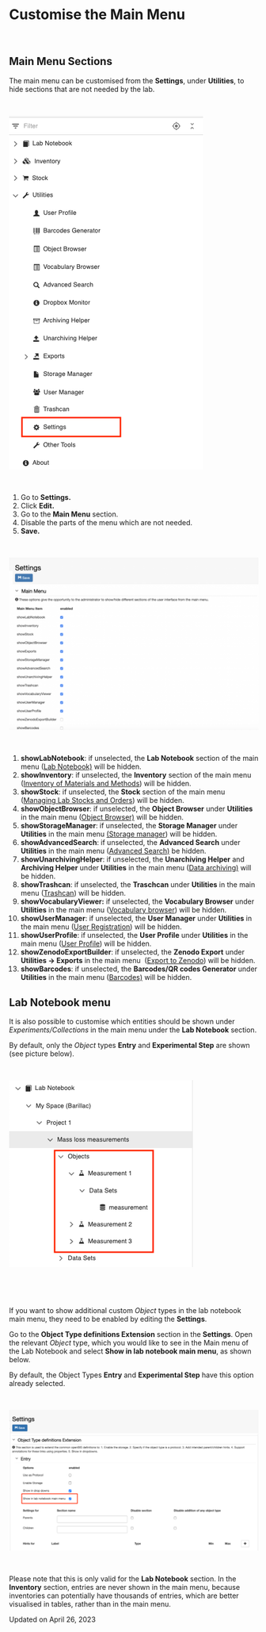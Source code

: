 # Customise the Main Menu



 

## Main Menu Sections

  
The main menu can be customised from the **Settings**, under
**Utilities**, to hide sections that are not needed by the lab.

 

![image info](img/navigation-menu-settings.png)

 

1.  Go to **Settings.**
2.  Click **Edit.**
3.  Go to the **Main Menu** section.
4.  Disable the parts of the menu which are not needed.
5.  **Save.**

 

![image info](img/Screenshot-2020-02-26-at-10.11.14-1024x708.png)

 

1.  **showLabNotebook**: if unselected, the **Lab Notebook** section of
    the main menu ([Lab
    Notebook)](../../general-users/lab-notebook.md)
    will be hidden.
2.  **showInventory**: if unselected, the **Inventory** section of the
    main menu ([Inventory of Materials and
    Methods](../../general-users/inventory-of-materials-and-methods.md))
    will be hidden.
3.  **showStock**: if unselected, the **Stock** section of the main menu
    ([Managing Lab Stocks and
    Orders](../../general-users/managing-lab-stocks-and-orders-2.md))
    will be hidden.
4.  **showObjectBrowser**: if unselected, the **Object Browser** under
    **Utilities** in the main menu ([Object
    Browser)](../../general-users/additional-functionalities.md#browse-entries-by-type)
    will be hidden.
5.  **showStorageManager**: if unselected, the **Storage Manager** under
    **Utilities** in the main menu [(Storage
    manager](../../general-users/managing-lab-stocks-and-orders-2.md#))
    will be hidden.
6.  **showAdvancedSearch**: if unselected, the **Advanced Search** under
    **Utilities** in the main menu ([Advanced
    Search)](../../general-users/search.md)
    be hidden.
7.  **showUnarchivingHelper**: if unselected, the **Unarchiving Helper**
    and **Archiving Helper** under **Utilities** in the main menu ([Data
    archiving)](../../general-users/data-archiving.md)
    will be hidden.
8.  **showTrashcan**: if unselected, the **Traschcan** under
    **Utilities** in the main menu
    ([Trashcan](../../general-users/additional-functionalities.md#trashcan))
    will be hidden.
9.  **showVocabularyViewer:** if unselected, the **Vocabulary
    Browser** under **Utilities** in the main menu ([Vocabulary
    browser](../../general-users/additional-functionalities.md#vocabulary-browser))
    will be hidden.
10. **showUserManager**: if unselected, the **User Manager** under
    **Utilities** in the main menu ([User
    Registration](./user-registration.md))
    will be hidden.
11. **showUserProfile**: if unselected, the **User Profile** under
    **Utilities** in the main menu ([User
    Profile](./user-registration.md#user-profile))
    will be hidden.
12. **showZenodoExportBuilder**: if unselected, the **Zenodo
    Export** under **Utilities -> Exports** in the main menu 
    ([Export to
    Zenodo](../../general-users/data-export.md#export-to-zenodo))
    will be hidden.
13. **showBarcodes**: if unselected, the **Barcodes/QR codes Generator** under
    **Utilities** in the main menu
    ([Barcodes)](../../general-users/barcodes.md)
    will be hidden.

## Lab Notebook menu

It is also possible to customise which entities should be shown under
*Experiments/Collections* in the main menu under the **Lab Notebook**
section.

By default, only the *Object* types **Entry** and **Experimental Step**
are shown (see picture below).

 

![image info](img/settings-menu-shown-entities-in-menu.png)

 

 

If you want to show additional custom *Object* types in the lab notebook
main menu, they need to be enabled by editing the **Settings**. 

Go to the **Object Type definitions Extension** section in the
**Settings**. Open the relevant *Object* type, which you would like to
see in the Main menu of the Lab Notebook and select **Show in lab
notebook main menu**, as shown below.

By default, the Object Types **Entry** and **Experimental Step** have
this option already selected. 

 

![image info](img/settings-show-in-labnotebook-1024x577.png)

 

Please note that this is only valid for the **Lab Notebook** section. In
the **Inventory** section, entries are never shown in the main menu,
because inventories can potentially have thousands of entries, which are
better visualised in tables, rather than in the main menu.

Updated on April 26, 2023
